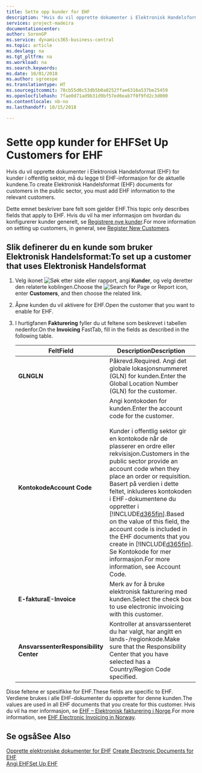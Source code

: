 ```yaml
---
title: Sette opp kunder for EHF
description: "Hvis du vil opprette dokumenter i Elektronisk Handelsformat (EHF) for kunder i offentlig sektor, må du legge til EHF-informasjon for de aktuelle kundene."
services: project-madeira
documentationcenter: 
author: SorenGP
ms.service: dynamics365-business-central
ms.topic: article
ms.devlang: na
ms.tgt_pltfrm: na
ms.workload: na
ms.search.keywords: 
ms.date: 10/01/2018
ms.author: sgroespe
ms.translationtype: HT
ms.sourcegitcommit: 78cb55d0c53db5b0a8252ffae6316a537be25459
ms.openlocfilehash: 7fae0d71ad9b31d9bf57ed6eab7f0f9fd2c3d000
ms.contentlocale: nb-no
ms.lasthandoff: 10/15/2018

---
```

# <a name="set-up-customers-for-ehf"></a><span data-ttu-id="63a80-103">Sette opp kunder for EHF</span><span class="sxs-lookup"><span data-stu-id="63a80-103">Set Up Customers for EHF</span></span>
<span data-ttu-id="63a80-104">Hvis du vil opprette dokumenter i Elektronisk Handelsformat (EHF) for kunder i offentlig sektor, må du legge til EHF-informasjon for de aktuelle kundene.</span><span class="sxs-lookup"><span data-stu-id="63a80-104">To create Elektronisk Handelsformat (EHF) documents for customers in the public sector, you must add EHF information to the relevant customers.</span></span>  

<span data-ttu-id="63a80-105">Dette emnet beskriver bare felt som gjelder EHF.</span><span class="sxs-lookup"><span data-stu-id="63a80-105">This topic only describes fields that apply to EHF.</span></span> <span data-ttu-id="63a80-106">Hvis du vil ha mer informasjon om hvordan du konfigurerer kunder generelt, se [Registrere nye kunder](../../sales-how-register-new-customers.md).</span><span class="sxs-lookup"><span data-stu-id="63a80-106">For more information on setting up customers, in general, see [Register New Customers](../../sales-how-register-new-customers.md).</span></span>  

## <a name="to-set-up-a-customer-that-uses-elektronisk-handelsformat"></a><span data-ttu-id="63a80-107">Slik definerer du en kunde som bruker Elektronisk Handelsformat:</span><span class="sxs-lookup"><span data-stu-id="63a80-107">To set up a customer that uses Elektronisk Handelsformat</span></span>  

1.  <span data-ttu-id="63a80-108">Velg ikonet ![Søk etter side eller rapport](../../media/ui-search/search_small.png "Søk etter side eller rapport"), angi **Kunder**, og velg deretter den relaterte koblingen.</span><span class="sxs-lookup"><span data-stu-id="63a80-108">Choose the ![Search for Page or Report](../../media/ui-search/search_small.png "Search for Page or Report icon") icon, enter **Customers**, and then choose the related link.</span></span>  
2.  <span data-ttu-id="63a80-109">Åpne kunden du vil aktivere for EHF.</span><span class="sxs-lookup"><span data-stu-id="63a80-109">Open the customer that you want to enable for EHF.</span></span>  
3.  <span data-ttu-id="63a80-110">I hurtigfanen **Fakturering** fyller du ut feltene som beskrevet i tabellen nedenfor.</span><span class="sxs-lookup"><span data-stu-id="63a80-110">On the **Invoicing** FastTab, fill in the fields as described in the following table.</span></span>  

    |<span data-ttu-id="63a80-111">Felt</span><span class="sxs-lookup"><span data-stu-id="63a80-111">Field</span></span>|<span data-ttu-id="63a80-112">Description</span><span class="sxs-lookup"><span data-stu-id="63a80-112">Description</span></span>|  
    |---------------------------------|---------------------------------------|  
    |<span data-ttu-id="63a80-113">**GLN**</span><span class="sxs-lookup"><span data-stu-id="63a80-113">**GLN**</span></span>|<span data-ttu-id="63a80-114">Påkrevd.</span><span class="sxs-lookup"><span data-stu-id="63a80-114">Required.</span></span> <span data-ttu-id="63a80-115">Angi det globale lokasjonsnummeret (GLN) for kunden.</span><span class="sxs-lookup"><span data-stu-id="63a80-115">Enter the Global Location Number (GLN) for the customer.</span></span>|  
    |<span data-ttu-id="63a80-116">**Kontokode**</span><span class="sxs-lookup"><span data-stu-id="63a80-116">**Account Code**</span></span>|<span data-ttu-id="63a80-117">Angi kontokoden for kunden.</span><span class="sxs-lookup"><span data-stu-id="63a80-117">Enter the account code for the customer.</span></span><br /><br /> <span data-ttu-id="63a80-118">Kunder i offentlig sektor gir en kontokode når de plasserer en ordre eller rekvisisjon.</span><span class="sxs-lookup"><span data-stu-id="63a80-118">Customers in the public sector provide an account code when they place an order or requisition.</span></span> <span data-ttu-id="63a80-119">Basert på verdien i dette feltet, inkluderes kontokoden i EHF-dokumentene du oppretter i [!INCLUDE[d365fin](../../includes/d365fin_md.md)].</span><span class="sxs-lookup"><span data-stu-id="63a80-119">Based on the value of this field, the account code is included in the EHF documents that you create in [!INCLUDE[d365fin](../../includes/d365fin_md.md)].</span></span> <span data-ttu-id="63a80-120">Se Kontokode for mer informasjon.</span><span class="sxs-lookup"><span data-stu-id="63a80-120">For more information, see Account Code.</span></span>|  
    |<span data-ttu-id="63a80-121">**E-faktura**</span><span class="sxs-lookup"><span data-stu-id="63a80-121">**E-Invoice**</span></span>|<span data-ttu-id="63a80-122">Merk av for å bruke elektronisk fakturering med kunden.</span><span class="sxs-lookup"><span data-stu-id="63a80-122">Select the check box to use electronic invoicing with this customer.</span></span>|  
    |<span data-ttu-id="63a80-123">**Ansvarssenter**</span><span class="sxs-lookup"><span data-stu-id="63a80-123">**Responsibility Center**</span></span>|<span data-ttu-id="63a80-124">Kontroller at ansvarssenteret du har valgt, har angitt en lands-/regionkode.</span><span class="sxs-lookup"><span data-stu-id="63a80-124">Make sure that the Responsibility Center that you have selected has a Country/Region Code specified.</span></span>|  

<span data-ttu-id="63a80-125">Disse feltene er spesifikke for EHF.</span><span class="sxs-lookup"><span data-stu-id="63a80-125">These fields are specific to EHF.</span></span> <span data-ttu-id="63a80-126">Verdiene brukes i alle EHF-dokumenter du oppretter for denne kunden.</span><span class="sxs-lookup"><span data-stu-id="63a80-126">The values are used in all EHF documents that you create for this customer.</span></span> <span data-ttu-id="63a80-127">Hvis du vil ha mer informasjon, se [EHF – Elektronisk fakturering i Norge](ehf-electronic-invoicing-in-norway.md).</span><span class="sxs-lookup"><span data-stu-id="63a80-127">For more information, see [EHF Electronic Invoicing in Norway](ehf-electronic-invoicing-in-norway.md).</span></span>  

## <a name="see-also"></a><span data-ttu-id="63a80-128">Se også</span><span class="sxs-lookup"><span data-stu-id="63a80-128">See Also</span></span>  
 <span data-ttu-id="63a80-129">[Opprette elektroniske dokumenter for EHF](how-to-create-electronic-documents-for-ehf.md) </span><span class="sxs-lookup"><span data-stu-id="63a80-129">[Create Electronic Documents for EHF](how-to-create-electronic-documents-for-ehf.md) </span></span>  
 [<span data-ttu-id="63a80-130">Angi EHF</span><span class="sxs-lookup"><span data-stu-id="63a80-130">Set Up EHF</span></span>](how-to-set-up-ehf.md)

